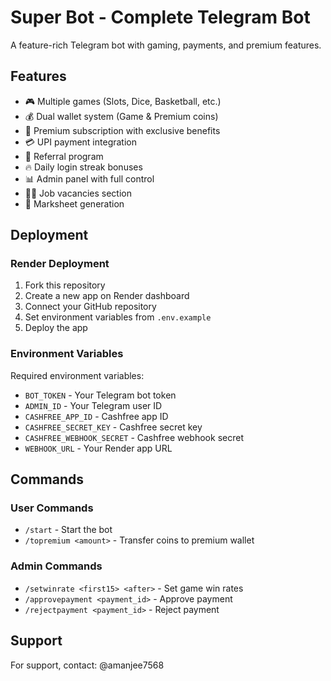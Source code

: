 # Super Bot - Complete Telegram Bot

A feature-rich Telegram bot with gaming, payments, and premium features.

## Features

- 🎮 Multiple games (Slots, Dice, Basketball, etc.)
- 💰 Dual wallet system (Game & Premium coins)
- 💎 Premium subscription with exclusive benefits
- 💳 UPI payment integration
- 🎁 Referral program
- 🔥 Daily login streak bonuses
- 📊 Admin panel with full control
- 🧑‍💼 Job vacancies section
- 📄 Marksheet generation

## Deployment

### Render Deployment

1. Fork this repository
2. Create a new app on Render dashboard
3. Connect your GitHub repository
4. Set environment variables from `.env.example`
5. Deploy the app

### Environment Variables

Required environment variables:

- `BOT_TOKEN` - Your Telegram bot token
- `ADMIN_ID` - Your Telegram user ID
- `CASHFREE_APP_ID` - Cashfree app ID
- `CASHFREE_SECRET_KEY` - Cashfree secret key
- `CASHFREE_WEBHOOK_SECRET` - Cashfree webhook secret
- `WEBHOOK_URL` - Your Render app URL

## Commands

### User Commands
- `/start` - Start the bot
- `/topremium <amount>` - Transfer coins to premium wallet

### Admin Commands
- `/setwinrate <first15> <after>` - Set game win rates
- `/approvepayment <payment_id>` - Approve payment
- `/rejectpayment <payment_id>` - Reject payment

## Support

For support, contact: @amanjee7568

